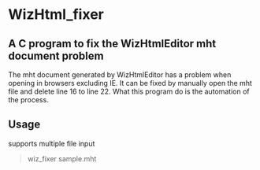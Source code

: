 # WizHtml_fixer
## A C program to fix the WizHtmlEditor mht document problem
The mht document generated by WizHtmlEditor has a problem when opening in browsers excluding IE. It can be fixed by manually open the mht file and delete line 16 to line 22. What this program do is the automation of the process.
## Usage
supports multiple file input
> wiz_fixer sample.mht  
